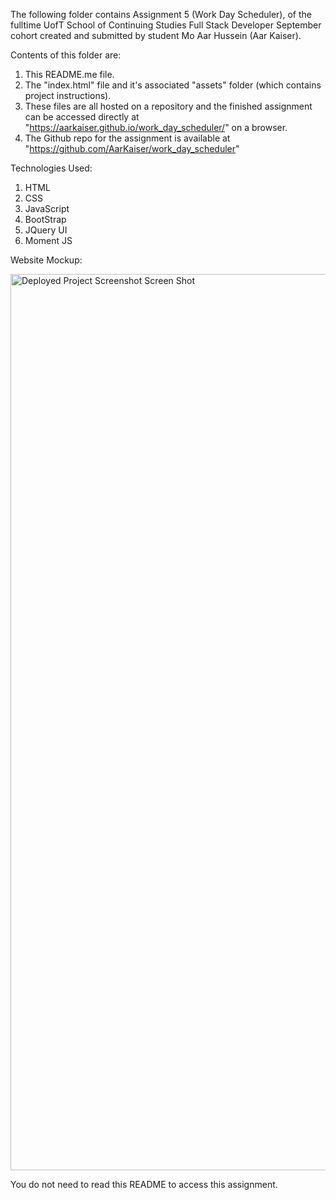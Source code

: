 The following folder contains Assignment 5 (Work Day Scheduler), of the fulltime UofT School of Continuing Studies Full Stack Developer September cohort created and submitted by student Mo Aar Hussein (Aar Kaiser).

Contents of this folder are:

1) This README.me file.
2) The "index.html" file  and it's associated "assets" folder (which contains project instructions).
4) These files are all hosted on a repository and the finished assignment can be accessed directly at "https://aarkaiser.github.io/work_day_scheduler/" on a browser.
5) The Github repo for the assignment is available at "https://github.com/AarKaiser/work_day_scheduler"

Technologies Used:

1. HTML
2. CSS
3. JavaScript
4. BootStrap
5. JQuery UI
6. Moment JS

Website Mockup:

<img width="1434" alt="Deployed Project Screenshot Screen Shot" src="https://github.com/AarKaiser/work_day_scheduler/blob/main/Assets/images/screenshot.png">

You do not need to read this README to access this assignment.
